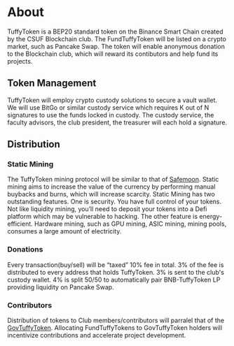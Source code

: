 # About

TuffyToken is a BEP20 standard token on the Binance Smart Chain created by the CSUF Blockchain club. The FundTuffyToken will be listed on a crypto market, such as Pancake Swap. The token will enable anonymous donation to the Blockchain club, which will reward its contibutors and help fund its projects.

## Token Management

TuffyToken will employ crypto custody solutions to secure a vault wallet. We will use BitGo or similar custody service which requires K out of N signatures to use the funds locked in custody. The custody service, the faculty advisors, the club president, the treasurer will each hold a signature.

## Distribution

### Static Mining

The TuffyToken mining protocol will be similar to that of [Safemoon](https://safemoon.net/). Static mining aims to increase the value of the currency by performing manual buybacks and burns, which will increase scarcity.
Static Mining has two outstanding features. One is security. You have full control of your tokens. Not like liquidity mining, you’ll need to deposit your tokens into a Defi platform which may be vulnerable to hacking. The other feature is energy-efficient. Hardware mining, such as GPU mining, ASIC mining, mining pools, consumes a large amount of electricity.

### Donations

Every transaction(buy/sell) will be “taxed” 10% fee in total. 3% of the fee is distributed to every address that holds TuffyToken. 3% is sent to the club's custody wallet. 4% is split 50/50 to automatically pair BNB-TuffyToken LP providing liquidity on Pancake Swap.

### Contributors

Distribution of tokens to Club members/contributors will parralel that of the [GovTuffyToken](../GovTuffyToken).
Allocating FundTuffyTokens to GovTuffyToken holders will incentivize contributions and accelerate project development.
